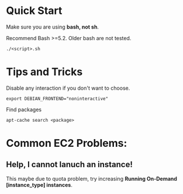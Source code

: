 # Quick Start
Make sure you are using **bash, not sh**.

Recommend Bash >=5.2. Older bash are not tested.
```
./<script>.sh
```

# Tips and Tricks

Disable any interaction if you don't want to choose.
```
export DEBIAN_FRONTEND="noninteractive"
```

Find packages
```
apt-cache search <package>
```

# Common EC2 Problems:

## Help, I cannot lanuch an instance!

This maybe due to quota problem, try increasing **Running On-Demand [instance_type] instances**.